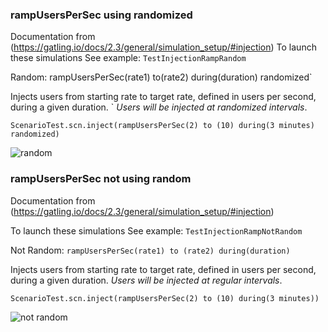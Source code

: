 ### rampUsersPerSec using randomized
Documentation from (https://gatling.io/docs/2.3/general/simulation_setup/#injection)
To launch these simulations 
See example: `TestInjectionRampRandom`

Random:
rampUsersPerSec(rate1) to(rate2) during(duration) randomized`

Injects users from starting rate to target rate, defined in users per second, during a given duration. `
*Users will be injected at randomized intervals*.

```
ScenarioTest.scn.inject(rampUsersPerSec(2) to (10) during(3 minutes) randomized)
````

![random](img/random.png)


### rampUsersPerSec not using random
Documentation from (https://gatling.io/docs/2.3/general/simulation_setup/#injection)

To launch these simulations 
See example: `TestInjectionRampNotRandom`

Not Random:
`rampUsersPerSec(rate1) to (rate2) during(duration)`

Injects users from starting rate to target rate, defined in users per second, during a given duration. 
*Users will be injected at regular intervals*.

```
ScenarioTest.scn.inject(rampUsersPerSec(2) to (10) during(3 minutes))
```
![not random](img/notrandom.png)
